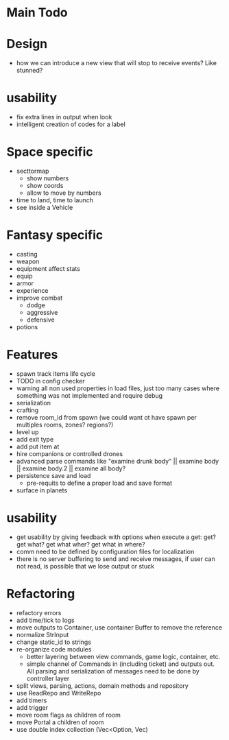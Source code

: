 # Main Todo

# Design

- how we can introduce a new view that will stop to receive events? Like stunned?

# usability

- fix extra lines in output when look
- intelligent creation of codes for a label

# Space specific

- secttormap
    - show numbers
    - show coords
    - allow to move by numbers
- time to land, time to launch
- see inside a Vehicle

# Fantasy specific

- casting
- weapon
- equipment affect stats 
- equip
- armor
- experience
- improve combat 
  - dodge
  - aggressive
  - defensive
- potions

# Features

- spawn track items life cycle
- TODO in config checker 
- warning all non used properties in load files, just too many cases where something was not implemented and require debug
- serialization 
- crafting
- remove room_id from spawn (we could want ot have spawn per multiples rooms, zones? regions?)
- level up
- add exit type
- add put item at
- hire companions or controlled drones
- advanced parse commands like "examine drunk body" || examine body || examine body.2 || examine all body?
- persistence save and load
  - pre-requits to define a proper load and save format
- surface in planets

# usability

- get usability by giving feedback with options when execute a get: get? get what? get what wher? get what in where?
- comm need to be defined by configuration files for localization
- there is no server buffering to send and receive messages, if user can not read, is possible that we lose output or stuck

# Refactoring

- refactory errors
- add time/tick to logs
- move outputs to Container, use container Buffer to remove the reference
- normalize StrInput
- change static_id to strings
- re-organize code modules
  - better layering between view commands, game logic, container, etc.
  - simple channel of Commands in (including ticket) and outputs out. All parsing and serialization of messages need to 
    be done by controller layer
- split views, parsing, actions, domain methods and repository
- use ReadRepo<T> and WriteRepo<T>
- add timers 
- add trigger
- move room flags as children of room
- move Portal a children of room
- use double index collection (Vec<Option<Secundaryid>, Vec<Component>)

